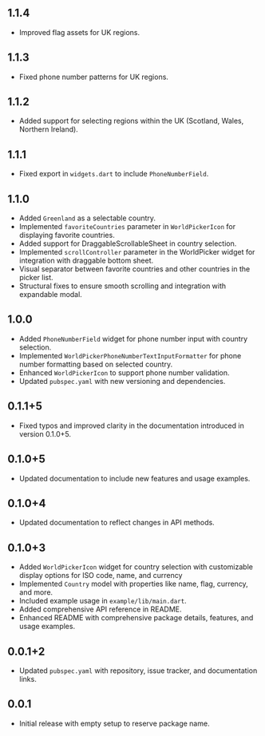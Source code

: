 ## 1.1.4
- Improved flag assets for UK regions.

## 1.1.3
- Fixed phone number patterns for UK regions.

## 1.1.2
- Added support for selecting regions within the UK (Scotland, Wales, Northern Ireland).

## 1.1.1
- Fixed export in `widgets.dart` to include `PhoneNumberField`. 

## 1.1.0
- Added `Greenland` as a selectable country.
- Implemented `favoriteCountries` parameter in `WorldPickerIcon` for displaying favorite countries.
- Added support for DraggableScrollableSheet in country selection.
- Implemented `scrollController` parameter in the WorldPicker widget for integration with draggable bottom sheet.
- Visual separator between favorite countries and other countries in the picker list.
- Structural fixes to ensure smooth scrolling and integration with expandable modal.

## 1.0.0
- Added `PhoneNumberField` widget for phone number input with country selection.
- Implemented `WorldPickerPhoneNumberTextInputFormatter` for phone number formatting based on selected country.
- Enhanced `WorldPickerIcon` to support phone number validation.
- Updated `pubspec.yaml` with new versioning and dependencies.

## 0.1.1+5
- Fixed typos and improved clarity in the documentation introduced in version 0.1.0+5.

## 0.1.0+5
- Updated documentation to include new features and usage examples.

## 0.1.0+4
- Updated documentation to reflect changes in API methods.

## 0.1.0+3
- Added `WorldPickerIcon` widget for country selection with customizable display options for ISO code, name, and currency
- Implemented `Country` model with properties like name, flag, currency, and more.
- Included example usage in `example/lib/main.dart`.
- Added comprehensive API reference in README.
- Enhanced README with comprehensive package details, features, and usage examples.

## 0.0.1+2
- Updated `pubspec.yaml` with repository, issue tracker, and documentation links.

## 0.0.1

- Initial release with empty setup to reserve package name.
